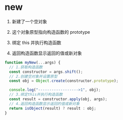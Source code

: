# new

1. 新建了一个空对象

2. 这个对象原型指向构造函数的 prototype

3. 绑定 this 并执行构造函数

4. 返回构造函数显示返回的值或新对象

```js
function myNew(...args) {
  // 1.获取构造函数
  const constructor = args.shift();
  // 2.创建空对象并设置原型
  const obj = Object.create(constructor.prototype);

  console.log("------------------>1", obj);
  // 3.绑定this并执行构造函数
  const result = constructor.apply(obj, args);
  // 4.返回构造函数显示返回的值或新对象
  return isObject(result) ? result : obj;
}
```
